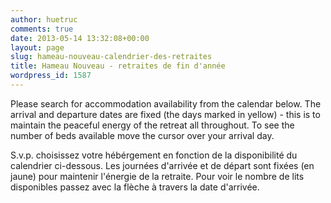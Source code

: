 ```yaml
---
author: huetruc
comments: true
date: 2013-05-14 13:32:08+00:00
layout: page
slug: hameau-nouveau-calendrier-des-retraites
title: Hameau Nouveau - retraites de fin d'année
wordpress_id: 1587
---
```


Please search for accommodation availability from the calendar below. The arrival and departure dates are fixed (the days marked in yellow) - this is to maintain the peaceful energy of the retreat all throughout.
To see the number of beds available move the cursor over your arrival day.

S.v.p. choisissez votre hébérgement en fonction de la disponibilité du calendrier ci-dessous. Les journées d'arrivée et de départ sont fixées (en jaune) pour maintenir l'énergie de la retraite. 
Pour voir le nombre de lits disponibles passez avec la flèche à travers la date d'arrivée. 




